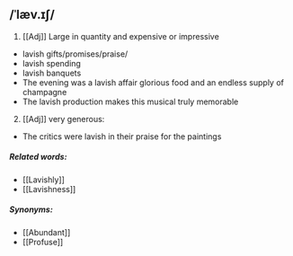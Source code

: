 ## /ˈlæv.ɪʃ/ 
1. [[Adj]]
Large in quantity and expensive or impressive 

- lavish gifts/promises/praise/
- lavish spending
- lavish banquets 
- The evening was a lavish affair glorious food and an endless supply of champagne 
- The lavish production makes this musical truly memorable

2. [[Adj]]
very generous:

- The critics were lavish in their praise for the paintings
##### Related words:
- [[Lavishly]]
- [[Lavishness]]

##### Synonyms:
- [[Abundant]]
- [[Profuse]]